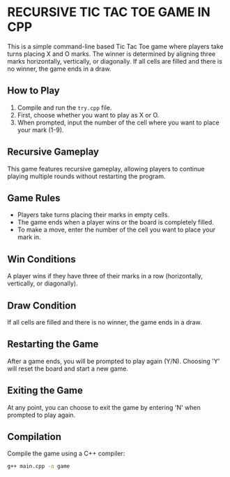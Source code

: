 # RECURSIVE TIC TAC TOE GAME IN CPP

This is a simple command-line based Tic Tac Toe game where players take turns placing X and O marks. The winner is determined by aligning three marks horizontally, vertically, or diagonally. If all cells are filled and there is no winner, the game ends in a draw.

## How to Play

1. Compile and run the `try.cpp` file.
2. First, choose whether you want to play as X or O.
3. When prompted, input the number of the cell where you want to place your mark (1-9).

## Recursive Gameplay

This game features recursive gameplay, allowing players to continue playing multiple rounds without restarting the program.

## Game Rules

- Players take turns placing their marks in empty cells.
- The game ends when a player wins or the board is completely filled.
- To make a move, enter the number of the cell you want to place your mark in.

## Win Conditions

A player wins if they have three of their marks in a row (horizontally, vertically, or diagonally).

## Draw Condition

If all cells are filled and there is no winner, the game ends in a draw.

## Restarting the Game

After a game ends, you will be prompted to play again (Y/N). Choosing 'Y' will reset the board and start a new game.

## Exiting the Game

At any point, you can choose to exit the game by entering 'N' when prompted to play again.

## Compilation

Compile the game using a C++ compiler:

```sh
g++ main.cpp -o game
